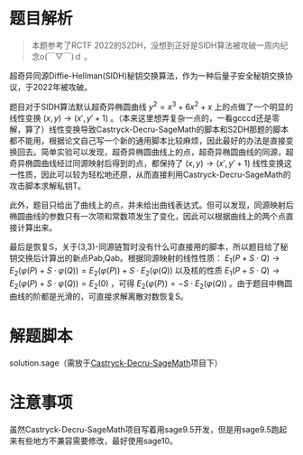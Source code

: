# 题目解析
> 本题参考了RCTF 2022的S2DH，没想到正好是SIDH算法被攻破一周内纪念o(￣▽￣)ｄ 。

超奇异同源Diffie-Hellman(SIDH)秘钥交换算法，作为一种后量子安全秘钥交换协议，于2022年被攻破。

题目对于SIDH算法默认超奇异椭圆曲线 $y^2=x^3+6x^2+x$ 上的点做了一个明显的线性变换 $(x,y)\rightarrow(x',y'+1)$ 。（本来这里想弄复杂一点的，一看gcccd还是零解，算了）线性变换导致Castryck-Decru-SageMath的脚本和S2DH那题的脚本都不能用，根据论文自己写一个新的通用脚本比较麻烦，因此最好的办法是直接变换回去。简单实验可以发现，超奇异椭圆曲线上的点，超奇异椭圆曲线的同源，超奇异椭圆曲线经过同源映射后得到的点，都保持了 $(x,y)\rightarrow(x',y'+1)$ 线性变换这一性质，因此可以较为轻松地还原，从而直接利用Castryck-Decru-SageMath的攻击脚本求解私钥T。

此外，题目只给出了曲线上的点，并未给出曲线表达式。但可以发现，同源映射后椭圆曲线的参数只有一次项和常数项发生了变化，因此可以根据曲线上的两个点直接计算出来。

最后是恢复S，关于(3,3)-同源链暂时没有什么可直接用的脚本，所以题目给了秘钥交换后计算出的新点Pab,Qab。根据同源映射的线性性质： $E_1(P+S \cdot Q) \rightarrow E_2(\varphi(P)+S\cdot\varphi(Q)) = E_2(\varphi(P))+S\cdot E_2(\varphi(Q))$ 以及核的性质 $E_1(P+S\cdot Q) \rightarrow E_2(\varphi(P)+S\cdot\varphi(Q)) = E_2(0)$ ，可得 $E_2(\varphi(P))=-S\cdot E_2(\varphi(Q))$ 。由于题目中椭圆曲线的阶都是光滑的，可直接求解离散对数恢复S。

# 解题脚本
solution.sage（需放于[Castryck-Decru-SageMath](https://github.com/GiacomoPope/Castryck-Decru-SageMath)项目下）

# 注意事项
虽然Castryck-Decru-SageMath项目写着用sage9.5开发，但是用sage9.5跑起来有些地方不兼容需要修改，最好使用sage10。
